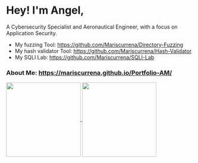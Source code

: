 # Hey! I'm Angel,

A Cybersecurity Specialist and Aeronautical Engineer, with a focus on Application Security.

* My fuzzing Tool: https://github.com/Mariscurrena/Directory-Fuzzing
* My hash validator Tool: https://github.com/Mariscurrena/Hash-Validator
* My SQLI Lab: https://github.com/Mariscurrena/SQLI-Lab

### About Me: https://mariscurrena.github.io/Portfolio-AM/

<a href="https://github.com/anuraghazra/convoychat">
  <img height=200 align="center" src="https://github-readme-stats.vercel.app/api/top-langs?username=Mariscurrena&layout=donut&langs_count=8&card_width=320&theme=tokyonight" />
</a>


<a href="https://github.com/anuraghazra/github-readme-stats">
  <img height=200 align="center" src="https://github-readme-stats.vercel.app/api?username=Mariscurrena&show_icons=true&theme=tokyonight&hide=stars,issues,contrib" />
</a>
